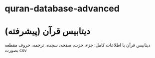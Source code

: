 # quran-database-advanced
# دیتابیس قرآن (پیشرفته)
دیتابیس قرآن با اطلاعات کامل: جزء، حزب، صفحه، سجده، ترجمه، حروف مقطعه بصورت csv
